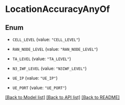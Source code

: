 # LocationAccuracyAnyOf

## Enum


* `CELL_LEVEL` (value: `"CELL_LEVEL"`)

* `RAN_NODE_LEVEL` (value: `"RAN_NODE_LEVEL"`)

* `TA_LEVEL` (value: `"TA_LEVEL"`)

* `N3_IWF_LEVEL` (value: `"N3IWF_LEVEL"`)

* `UE_IP` (value: `"UE_IP"`)

* `UE_PORT` (value: `"UE_PORT"`)


[[Back to Model list]](../README.md#documentation-for-models) [[Back to API list]](../README.md#documentation-for-api-endpoints) [[Back to README]](../README.md)



